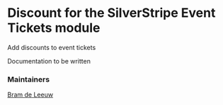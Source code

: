 # Discount for the SilverStripe Event Tickets module 

Add discounts to event tickets

Documentation to be written

### Maintainers

[Bram de Leeuw](http://www.twitter.com/bramdeleeuw)